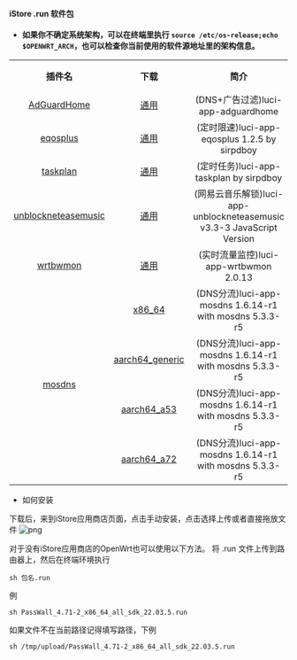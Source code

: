 #### iStore .run 软件包
* **如果你不确定系统架构，可以在终端里执行 `source /etc/os-release;echo $OPENWRT_ARCH`，也可以检查你当前使用的软件源地址里的架构信息。**

<table align="center">
<tr align="center">
    <th align="center">插件名</th>
    <th align="center">下载</th>
    <th align="center">简介</th>
    <th align="center">编译日期</th>
</tr>
<tr align="center">
    <td rowspan="1"; align="center"><a href="https://github.com/bcseputetto/adguardhome">AdGuardHome</a></td>
    <td align="center"><a href="https://github.com/bcseputetto/Are-u-ok/raw/master/packages_24.10/generic/adguardhome.run">通用</a></td>
    <td align="center">(DNS+广告过滤)luci-app-adguardhome</td>
    <td align="center">2025-04-20</td>
</tr>
<tr align="center">
    <td rowspan="1"; align="center"><a href="https://github.com/sirpdboy/luci-app-eqosplus">eqosplus</a></td>
    <td align="center"><a href="https://github.com/bcseputetto/Are-u-ok/raw/master/packages_24.10/generic/eqosplus_1.2.5.run">通用</a></td>
    <td align="center">(定时限速)luci-app-eqosplus 1.2.5 by sirpdboy</td>
    <td align="center">2025-04-20</td>
</tr>
<tr align="center">
    <td rowspan="1"; align="center"><a href="https://github.com/sirpdboy/luci-app-taskplan">taskplan</a></td>
    <td align="center"><a href="https://github.com/bcseputetto/Are-u-ok/raw/master/packages_24.10/generic/taskplan.run">通用</a></td>
    <td align="center">(定时任务)luci-app-taskplan by sirpdboy</td>
    <td align="center">2025-04-20</td>
</tr>
<tr align="center">
    <td rowspan="1"; align="center"><a href="https://github.com/UnblockNeteaseMusic/luci-app-unblockneteasemusic">unblockneteasemusic</a></td>
    <td align="center"><a href="https://github.com/bcseputetto/Are-u-ok/raw/master/packages_24.10/generic/unblockneteasemusic.run">通用</a></td>
    <td align="center">(网易云音乐解锁)luci-app-unblockneteasemusic v3.3-3 JavaScript Version</td>
    <td align="center" width=12%>2025-04-20</td>
</tr>
<tr align="center">
    <td rowspan="1"; align="center"><a href="https://github.com/brvphoenix/luci-app-wrtbwmon">wrtbwmon</a></td>
    <td align="center"><a href="https://github.com/bcseputetto/Are-u-ok/raw/master/packages_24.10/generic/wrtbwmon_2.0.13.run">通用</a></td>
    <td align="center">(实时流量监控)luci-app-wrtbwmon 2.0.13</td>
    <td align="center">2025-04-20</td>
</tr>
<tr align="center">
    <td rowspan="4"; align="center"><a href="https://github.com/sbwml/luci-app-mosdns">mosdns</a></td>
    <td align="center"><a href="https://github.com/bcseputetto/Are-u-ok/raw/master/packages_24.10/x86_64/mosdns_5.3.3-r5_x86_64_luci_1.6.14-r1_sdk_24.10_all.run">x86_64</a></td>
    <td align="center">(DNS分流)luci-app-mosdns 1.6.14-r1 with mosdns 5.3.3-r5</td>
    <td align="center">2025-06-30</td>
</tr>
<tr align="center">
    <td align="center"><a href="https://github.com/bcseputetto/Are-u-ok/raw/master/packages_24.10/aarch64/mosdns_5.3.3-r5_aarch64_generic_luci_1.6.14-r1_sdk_24.10_all.run">aarch64_generic</a></td>
    <td align="center">(DNS分流)luci-app-mosdns 1.6.14-r1 with mosdns 5.3.3-r5</td>
    <td align="center">2025-06-30</td>
</tr>
<tr align="center">
    <td align="center"><a href="https://github.com/bcseputetto/Are-u-ok/raw/master/packages_24.10/aarch64/mosdns_5.3.3-r5_aarch64_a53_luci_1.6.14-r1_sdk_24.10_all.run">aarch64_a53</a></td>
    <td align="center">(DNS分流)luci-app-mosdns 1.6.14-r1 with mosdns 5.3.3-r5</td>
    <td align="center">2025-06-30</td>
</tr>
<tr align="center">
    <td align="center"><a href="https://github.com/bcseputetto/Are-u-ok/raw/master/packages_24.10/aarch64/mosdns_5.3.3-r5_aarch64_a72_luci_1.6.14-r1_sdk_24.10_all.run">aarch64_a72</a></td>
    <td align="center">(DNS分流)luci-app-mosdns 1.6.14-r1 with mosdns 5.3.3-r5</td>
    <td align="center">2025-06-30</td>
</tr>
</table>

* 如何安装

下载后，来到iStore应用商店页面，点击手动安装，点击选择上传或者直接拖放文件
![png](https://cdn.jsdelivr.net/gh/bcseputetto/Are-u-ok@master/packages/install.png)

对于没有iStore应用商店的OpenWrt也可以使用以下方法。
将 .run 文件上传到路由器上，然后在终端环境执行
```console
sh 包名.run
```
例
```console
sh PassWall_4.71-2_x86_64_all_sdk_22.03.5.run
```
如果文件不在当前路径记得填写路径，下例
```console
sh /tmp/upload/PassWall_4.71-2_x86_64_all_sdk_22.03.5.run
```
